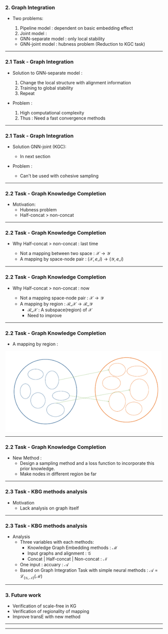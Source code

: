 

### 2. Graph Integration

- Two problems:

  1. Pipeline model : dependent on basic embedding effect
  2. Joint model :
    - GNN-separate model    : only local stability
    - GNN-joint model       : hubness problem (Reduction to KGC task)

---

### 2.1 Task - Graph Integration

- Solution to GNN-separate model :

  1. Change the local structure with alignment information
  2. Training to global stability
  3. Repeat

- Problem :

  1. High computational complexity
  2. Thus : Need a fast convergence methods

---

### 2.1 Task - Graph Integration

- Solution GNN-joint (KGC):
  - In next section

- Problem :
  - Can't be used with cohesive sampling

---

### 2.2 Task - Graph Knowledge Completion

- Motivation:
  - Hubness problem
  - Half-concat > non-concat

---

### 2.2 Task - Graph Knowledge Completion

- Why Half-concat > non-concat : last time

  - Not a mapping between two space : $\mathcal{X} \to \mathcal{Y}$
  - A mapping by space-node pair :  $(\mathcal{X}, e\_i) \to (\mathcal{Y}, e\_i)$


---

### 2.2 Task - Graph Knowledge Completion

- Why Half-concat > non-concat : now

  - Not a mapping space-node pair : $\mathcal{X} \to \mathcal{Y}$
  - A mapping by region :  $\mathcal{R}\_{\mathcal{X}} \to \mathcal{R}\_{\mathcal{Y}}$
    - $\mathcal{R}\_{\mathcal{X}}$ : A subspace(region) of $\mathcal{X}$
    - Need to improve

---

### 2.2 Task - Graph Knowledge Completion

- A mapping by region :

<img src="./pictures/1" align='middle' alt="drawing" width="500"/>

---

### 2.2 Task - Graph Knowledge Completion

- New Method :
  - Design a sampling method and a loss function to incorporate this prior knowledge.
  - Make nodes in different region be far

---

### 2.3 Task - KBG methods analysis

- Motivation
  - Lack analysis on graph itself

---

### 2.3 Task - KBG methods analysis

- Analysis
  - Three variables with each methods:
    - Knowledge Graph Embedding methods : $\mathcal{M}$
    - Input graphs and alignment : $\mathcal{G}$
    - Concat | Half-concat | Non-concat : $\mathcal{N}$
  - One input : accuary : $\mathcal{A}$
  - Based on Graph Integration Task with simple neural methods : $\mathcal{A} = \mathcal{L}_{(\mathcal{G}, \mathcal{N})} (\mathcal{M})$

---

### 3. Future work

- Verification of scale-free in KG
- Verification of regionality of mapping
- Improve transE with new method

---

<!-- ### 4. Verification of regionality of mapping

利用合成网络去测试, 网络的种类可以再分析
利用 Auto-encoder 和 VAE 的结果的比较去进行分析. -->

---
<!--
### 4. 其他的点 -->

<!-- - 如果可以验证局部稳定性的话就可以向各种方法中加入潜变量用来增强, 即每个边的变量不是固定的, 而是按照其周围的信息进行加强, 这个非常适合 GNN. -->
